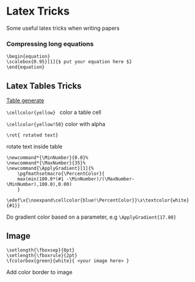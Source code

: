 # Latex Tricks
Some useful latex tricks when writing papers

### Compressing long equations
```
\begin{equation}
\scalebox{0.95}[1]{$ put your equation here $}
\end{equation}
```

## Latex Tables Tricks
[Table generate](https://www.tablesgenerator.com/)

```\cellcolor{yellow} ``` color a table cell

```\cellcolor{yellow!50}``` color with alpha

```\newcommand*\rot{\rotatebox{90}}
\rot{ rotated text}
``` 
rotate text inside table


```
\newcommand*{\MinNumber}{0.0}%
\newcommand*{\MaxNumber}{35}%
\newcommand{\ApplyGradient}[1]{%
	\pgfmathsetmacro{\PercentColor}{
	max(min(100.0*(#1 -\MinNumber)/(\MaxNumber-\MinNumber),100.0),0.00)
	} 
	\edef\x{\noexpand\cellcolor{blue!\PercentColor}}\x\textcolor{white}{#1}}
```

Do gradient color based on a parameter, e.g ```\ApplyGradient{17.80}```

## Image 
```
\setlength{\fboxsep}{0pt}
\setlength{\fboxrule}{2pt}
\fcolorbox{green}{white}{ <your image here> }
```
Add color border to image
